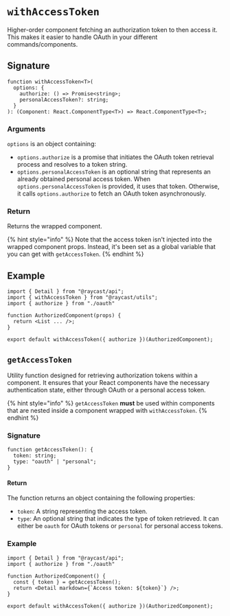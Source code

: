 # `withAccessToken`

Higher-order component fetching an authorization token to then access it. This makes it easier to handle OAuth in your different commands/components.

## Signature

```tsx
function withAccessToken<T>(
  options: {
    authorize: () => Promise<string>;
    personalAccessToken?: string;
  }
): (Component: React.ComponentType<T>) => React.ComponentType<T>;
```

### Arguments

`options` is an object containing:
- `options.authorize` is a promise that initiates the OAuth token retrieval process and resolves to a token string.
- `options.personalAccessToken` is an optional string that represents an already obtained personal access token. When `options.personalAccessToken` is provided, it uses that token. Otherwise, it calls `options.authorize` to fetch an OAuth token asynchronously.

### Return

Returns the wrapped component. 

{% hint style="info" %}
Note that the access token isn't injected into the wrapped component props. Instead, it's been set as a global variable that you can get with `getAccessToken`.
{% endhint %}

## Example

```tsx
import { Detail } from "@raycast/api";
import { withAccessToken } from "@raycast/utils";
import { authorize } from "./oauth"

function AuthorizedComponent(props) {
  return <List ... />;
}

export default withAccessToken({ authorize })(AuthorizedComponent);
```

## `getAccessToken`

Utility function designed for retrieving authorization tokens within a component. It ensures that your React components have the necessary authentication state, either through OAuth or a personal access token.

{% hint style="info" %}
`getAccessToken` **must** be used within components that are nested inside a component wrapped with `withAccessToken`.
{% endhint %}

### Signature

```tsx
function getAccessToken(): {
  token: string;
  type: "oauth" | "personal";
}
```

#### Return

The function returns an object containing the following properties:
- `token`: A string representing the access token.
- `type`: An optional string that indicates the type of token retrieved. It can either be `oauth` for OAuth tokens or `personal` for personal access tokens.

### Example

```tsx
import { Detail } from "@raycast/api";
import { authorize } from "./oauth"

function AuthorizedComponent() {
  const { token } = getAccessToken();
  return <Detail markdown={`Access token: ${token}`} />;
}

export default withAccessToken({ authorize })(AuthorizedComponent);
```